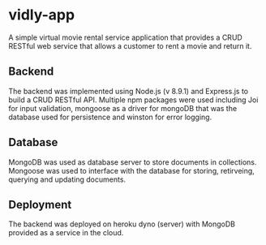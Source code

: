 # vidly-app
A simple virtual movie rental service application that provides a CRUD RESTful web service that allows a customer to rent
a movie and return it.

## Backend
The backend was implemented using Node.js (v 8.9.1) and Express.js to build a CRUD RESTful API. Multiple npm 
packages were used including Joi for input validation, mongoose as a driver for mongoDB that was the database used for persistence
and winston for error logging.

## Database
MongoDB was used as database server to store documents in collections. Mongoose was used to interface with the database
for storing, retirveing, querying and updating documents.

## Deployment
The backend was deployed on heroku dyno (server) with MongoDB provided as a service in the cloud.

